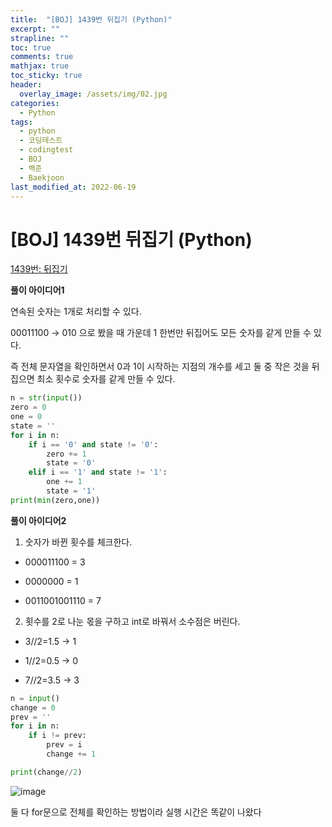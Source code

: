 ```yaml
---
title:  "[BOJ] 1439번 뒤집기 (Python)"
excerpt: ""
strapline: ""
toc: true
comments: true
mathjax: true
toc_sticky: true
header:
  overlay_image: /assets/img/02.jpg
categories:
  - Python
tags:
  - python
  - 코딩테스트
  - codingtest
  - BOJ
  - 백준
  - Baekjoon
last_modified_at: 2022-06-19
---
```


# [BOJ] 1439번 뒤집기 (Python)

[1439번: 뒤집기](https://www.acmicpc.net/problem/1439)

**풀이 아이디어1**

연속된 숫자는 1개로 처리할 수 있다.

00011100 → 010 으로 봤을 때 가운데 1 한번만 뒤집어도 모든 숫자를 같게 만들 수 있다.

즉 전체 문자열을 확인하면서 0과 1이 시작하는 지점의 개수를 세고 둘 중 작은 것을 뒤집으면 최소 횟수로 숫자를 같게 만들 수 있다.

 

```python
n = str(input())
zero = 0
one = 0
state = ''
for i in n:
    if i == '0' and state != '0':
        zero += 1
        state = '0'
    elif i == '1' and state != '1':
        one += 1
        state = '1'
print(min(zero,one))
```

**풀이 아이디어2**

1. 숫자가 바뀐 횟수를 체크한다.

  - 000011100 = 3

  - 0000000 = 1

  - 0011001001110 = 7

2. 횟수를 2로 나눈 몫을 구하고 int로 바꿔서 소수점은 버린다.

  - 3//2=1.5 → 1

  - 1//2=0.5 → 0

  - 7//2=3.5 → 3

```python
n = input()
change = 0
prev = ''
for i in n:
    if i != prev:
        prev = i
        change += 1

print(change//2)
```

![image](https://user-images.githubusercontent.com/53163222/174517517-87c1c733-e01b-4fc9-b597-de802c3a4d5a.png)


둘 다 for문으로 전체를 확인하는 방법이라 실행 시간은 똑같이 나왔다